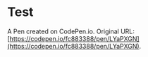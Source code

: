 # Test

A Pen created on CodePen.io. Original URL: [https://codepen.io/fc883388/pen/LYaPXGN](https://codepen.io/fc883388/pen/LYaPXGN).
